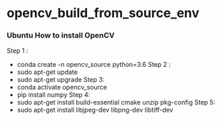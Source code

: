 # opencv_build_from_source_env
### Ubuntu How to install OpenCV

Step 1 : 
- conda create -n opencv_source python=3.6
Step 2 :
- sudo apt-get update
- sudo apt-get upgrade
Step 3:
- conda activate opencv_source
- pip install numpy
Step 4:
- sudo apt-get install build-essential cmake unzip pkg-config
Step 5:
- sudo apt-get install libjpeg-dev libpng-dev libtiff-dev

